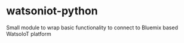 # watsoniot-python
Small module to wrap basic functionality to connect to Bluemix based WatsoIoT platform
